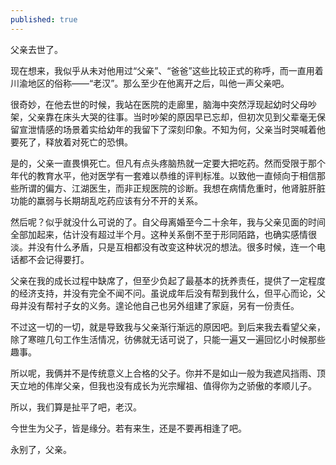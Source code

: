 ```yaml
---
published: true
---
```


父亲去世了。

现在想来，我似乎从未对他用过“父亲”、“爸爸”这些比较正式的称呼，而一直用着川渝地区的俗称——“老汉”。那么至少在他离开之后，叫他一声父亲吧。

很奇妙，在他去世的时候，我站在医院的走廊里，脑海中突然浮现起幼时父母吵架，父亲靠在床头大哭的往事。当时吵架的原因早已忘却，但初次见到父辈毫无保留宣泄情感的场景着实给幼年的我留下了深刻印象。不知为何，父亲当时哭喊着他要死了，释放着对死亡的恐惧。

是的，父亲一直畏惧死亡。但凡有点头疼脑热就一定要大把吃药。然而受限于那个年代的教育水平，他对医学有一套难以恭维的评判标准。以致他一直倾向于相信那些所谓的偏方、江湖医生，而非正规医院的诊断。我想在病情危重时，他肾脏肝脏功能的羸弱与长期胡乱吃药应该有分不开的关系。

然后呢？似乎就没什么可说的了。自父母离婚至今二十余年，我与父亲见面的时间全部加起来，估计没有超过半个月。这种关系倒不至于形同陌路，也确实感情很淡。并没有什么矛盾，只是互相都没有改变这种状况的想法。很多时候，连一个电话都不会记得要打。

父亲在我的成长过程中缺席了，但至少负起了最基本的抚养责任，提供了一定程度的经济支持，并没有完全不闻不问。虽说成年后没有帮到我什么，但平心而论，父母并没有帮衬子女的义务。遑论他自己也另外组建了家庭，另有一份责任。

不过这一切的一切，就是导致我与父亲渐行渐远的原因吧。到后来我去看望父亲，除了寒暄几句工作生活情况，彷佛就无话可说了，只能一遍又一遍回忆小时候那些趣事。

所以呢，我俩并不是传统意义上合格的父子。你并不是如山一般为我遮风挡雨、顶天立地的伟岸父亲，但我也没有成长为光宗耀祖、值得你为之骄傲的孝顺儿子。

所以，我们算是扯平了吧，老汉。

今世生为父子，皆是缘分。若有来生，还是不要再相逢了吧。

永别了，父亲。